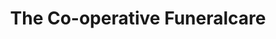 ---
title: "The Co-operative Funeralcare"
url: /ilford/the-co-operative-funeralcare/
shop: funeral directors
---